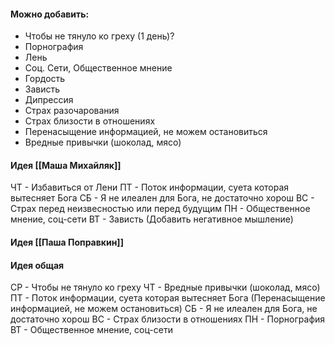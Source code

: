 #### Можно добавить:
- Чтобы не тянуло ко греху (1 день)?
- Порнография
- Лень
- Соц. Сети, Общественное мнение
- Гордость
- Зависть
- Дипрессия
- Страх разочарования
- Страх близости в отношениях
- Перенасыщение информацией, не можем остановиться
- Вредные привычки (шоколад, мясо)

#### Идея [[Маша Михайляк]]
ЧТ - Избавиться от Лени
ПТ - Поток информации, суета которая вытесняет Бога
СБ - Я не илеален для Бога, не достаточно хорош
ВС - Страх перед неизвесностью или перед будущим
ПН - Общественное мнение, соц-сети
ВТ - Зависть
(Добавить негативное мышление)

#### Идея [[Паша Поправкин]]

#### Идея общая
СР - Чтобы не тянуло ко греху
ЧТ - Вредные привычки (шоколад, мясо)
ПТ - Поток информации, суета которая вытесняет Бога (Перенасыщение информацией, не можем остановиться)
СБ - Я не илеален для Бога, не достаточно хорош
ВС - Страх близости в отношениях
ПН - Порнография
ВТ - Общественное мнение, соц-сети